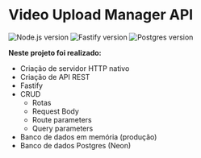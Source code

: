 # Video Upload Manager API

<p align="left">
    <img src="https://img.shields.io/badge/node-v22.10.6-green?logo=node.js&labelColor=black" alt="Node.js version">
    <img src="https://img.shields.io/badge/fastify-v5.2.1-gray?logo=fastify&labelColor=black" alt="Fastify version">
    <img src="https://img.shields.io/badge/postgres-v3.4.5-blue?labelColor=black" alt="Postgres version">
</p>

<b>Neste projeto foi realizado:</b>

- Criação de servidor HTTP nativo
- Criação de API REST
- Fastify
- CRUD
    - Rotas
    - Request Body
    - Route parameters
    - Query parameters
- Banco de dados em memória (produção)
- Banco de dados Postgres (Neon)
